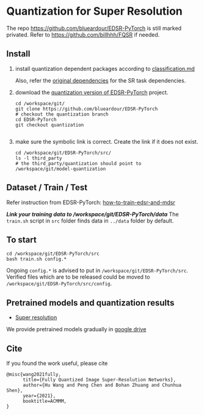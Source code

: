 
# Quantization for Super Resolution

The repo https://github.com/blueardour/EDSR-PyTorch is still marked privated. Refer to https://github.com/billhhh/FQSR if needed.

## Install


1. install quantization dependent packages according to [classification.md](./classification.md)

   Also, refer the [original dependencies](https://github.com/blueardour/EDSR-PyTorch#dependencies) for the SR task dependencies.

2. download the [quantization version of EDSR-PyTorch](https://github.com/blueardour/EDSR-PyTorch) project.

   ```
   cd /workspace/git/
   git clone https://github.com/blueardour/EDSR-PyTorch
   # checkout the quantization branch
   cd EDSR-PyTorch
   git checkout quantization
 
   ```

3. make sure the symbolic link is correct. Create the link if it does not exist.
   ```
   cd /workspace/git/EDSR-PyTorch/src/
   ls -l third_party
   # the third_party/quantization should point to /workspace/git/model-quantization
   ```


## Dataset / Train / Test

   Refer instruction from EDSR-PyTorch: [how-to-train-edsr-and-mdsr](https://github.com/blueardour/EDSR-PyTorch#how-to-train-edsr-and-mdsr)
   
   ***Link your training data to /workspace/git/EDSR-PyTorch/data*** The `train.sh` script in `src` folder finds data in `../data` folder by default.
   
## To start

```
cd /workspace/git/EDSR-PyTorch/src
bash train.sh config.*
```

Ongoing `config.*` is advised to put in `/workspace/git/EDSR-PyTorch/src`. Verified files which are to be released could be moved to `/workspace/git/EDSR-PyTorch/src/config`.

## Pretrained models and quantization results

- [Super resolution](./result_sr.md)

We provide pretrained models gradually in [google drive](https://drive.google.com/drive/folders/1vwxth9UB8AMbYP7cJxaWE9S0z9fueZ5J?usp=sharing)


## Cite

If you found the work useful, please cite
```
@misc{wang2021fully,
      title={Fully Quantized Image Super-Resolution Networks}, 
      author={Hu Wang and Peng Chen and Bohan Zhuang and Chunhua Shen},
      year={2021},
      booktitle=ACMMM,
}
```
